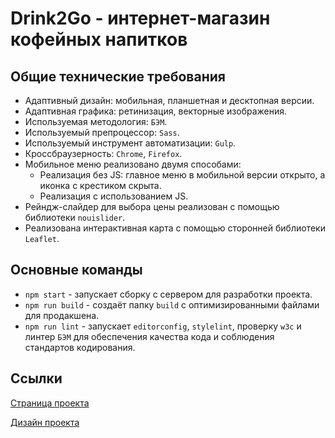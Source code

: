 # Drink2Go - интернет-магазин кофейных напитков

## Общие технические требования

- Адаптивный дизайн: мобильная, планшетная и десктопная версии.
- Адаптивная графика: ретинизация, векторные изображения.
- Используемая методология: `БЭМ`.
- Используемый препроцессор: `Sass`.
- Используемый инструмент автоматизации: `Gulp`.
- Кроссбраузерность: `Chrome`, `Firefox`.
- Мобильное меню реализовано двумя способами:
  - Реализация без JS: главное меню в мобильной версии открыто, а иконка с крестиком скрыта.
  - Реализация с использованием JS.
- Рейндж-слайдер для выбора цены реализован с помощью библиотеки `nouislider`.
- Реализована интерактивная карта с помощью сторонней библиотеки `Leaflet`.

## Основные команды

- `npm start` - запускает сборку с сервером для разработки проекта.
- `npm run build` - создаёт папку `build` с оптимизированными файлами для продакшена.
- `npm run lint` - запускает `editorconfig`, `stylelint`, проверку `w3c` и линтер `БЭМ` для обеспечения качества кода и соблюдения стандартов кодирования.

## Ссылки

[Страница проекта](https://cyrillgalkin.github.io/drink-to-go-v3/)

[Дизайн проекта](https://www.figma.com/file/Sqn34c39hU24T2emXvQihC/Drink2Go?node-id=86%3A11851)
